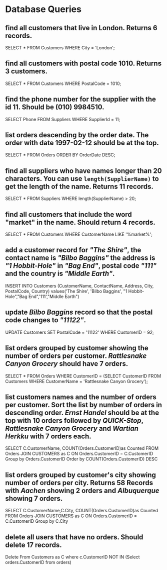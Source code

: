 # Database Queries

## find all customers that live in London. Returns 6 records.
SELECT * FROM Customers WHERE City = 'London';

## find all customers with postal code 1010. Returns 3 customers.
SELECT * FROM Customers WHERE PostalCode = 1010;

## find the phone number for the supplier with the id 11. Should be (010) 9984510.
SELECT Phone FROM Suppliers WHERE SupplierId = 11;

## list orders descending by the order date. The order with date 1997-02-12 should be at the top.
SELECT * FROM Orders ORDER BY OrderDate DESC;

## find all suppliers who have names longer than 20 characters. You can use `length(SupplierName)` to get the length of the name. Returns 11 records.
SELECT * FROM Suppliers WHERE length(SupplierName) > 20;

## find all customers that include the word "market" in the name. Should return 4 records.
SELECT * FROM Customers WHERE CustomerName LIKE '%market%';

## add a customer record for _"The Shire"_, the contact name is _"Bilbo Baggins"_ the address is _"1 Hobbit-Hole"_ in _"Bag End"_, postal code _"111"_ and the country is _"Middle Earth"_.
INSERT INTO Customers (CustomerName, ContactName, Address, City, PostalCode, Country) values('The Shire', 'Bilbo Baggins', "1 Hobbit-Hole","Bag End",'111',"Middle Earth")

## update _Bilbo Baggins_ record so that the postal code changes to _"11122"_.
UPDATE Customers SET PostalCode = '11122' WHERE CustomerID = 92;

## list orders grouped by customer showing the number of orders per customer. _Rattlesnake Canyon Grocery_ should have 7 orders.
SELECT * FROM Orders WHERE CustomerID = (SELECT CustomerID FROM Customers WHERE CustomerName = 'Rattlesnake Canyon Grocery');

## list customers names and the number of orders per customer. Sort the list by number of orders in descending order. _Ernst Handel_ should be at the top with 10 orders followed by _QUICK-Stop_, _Rattlesnake Canyon Grocery_ and _Wartian Herkku_ with 7 orders each.
SELECT C.CustomerName, COUNT(Orders.CustomerID)as Counted FROM Orders JOIN CUSTOMERS as C ON Orders.CustomerID = C.CustomerID Group by Orders.CustomerID Order by COUNT(Orders.CustomerID) DESC

## list orders grouped by customer's city showing number of orders per city. Returns 58 Records with _Aachen_ showing 2 orders and _Albuquerque_ showing 7 orders.
SELECT C.CustomerName,C.City, COUNT(Orders.CustomerID)as Counted FROM Orders JOIN CUSTOMERS as C ON Orders.CustomerID = C.CustomerID Group by C.City

## delete all users that have no orders. Should delete 17 records.
Delete From Customers as C where c.CustomerID NOT IN (Select orders.CustomerID from orders)
